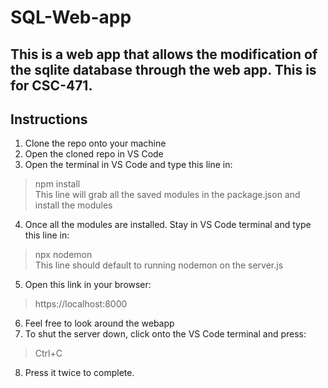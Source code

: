 # SQL-Web-app
This is a web app that allows the modification of the sqlite database through the web app. This is for CSC-471.
---
## Instructions
1. Clone the repo onto your machine
2. Open the cloned repo in VS Code
3. Open the terminal in VS Code and type this line in:
>npm install </br>
>This line will grab all the saved modules in the package.json and install the modules
4. Once all the modules are installed. Stay in VS Code terminal and type this line in:
>npx nodemon </br>
>This line should default to running nodemon on the server.js
5. Open this link in your browser:
>https://localhost:8000
6. Feel free to look around the webapp
7. To shut the server down, click onto the VS Code terminal and press:
>Ctrl+C
8. Press it twice to complete.